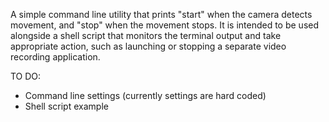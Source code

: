 A simple command line utility that prints "start" when the camera detects movement, and "stop" when the movement stops.
It is intended to be used alongside a shell script that monitors the terminal output and take appropriate action, such as launching or stopping a separate video recording application.

TO DO:
- Command line settings (currently settings are hard coded)
- Shell script example
